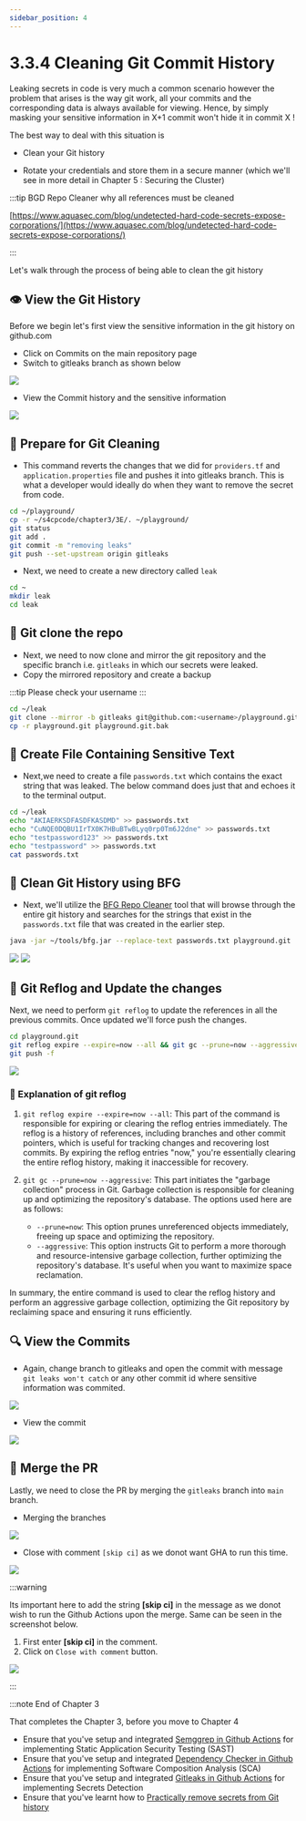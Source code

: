 ```yaml
---
sidebar_position: 4
---
```


# 3.3.4 Cleaning Git Commit History

Leaking secrets in code is very much a common scenario however the problem that arises is the way git work, all your commits and the corresponding data is always available for viewing. Hence, by simply masking your sensitive information in X+1 commit won't hide it in commit X !

The best way to deal with this situation is

- Clean your Git history

- Rotate your credentials and store them in a secure manner (which we'll see in more detail in Chapter 5 : Securing the Cluster)

:::tip BGD Repo Cleaner why all references must be cleaned 

[https://www.aquasec.com/blog/undetected-hard-code-secrets-expose-corporations/](https://www.aquasec.com/blog/undetected-hard-code-secrets-expose-corporations/)

:::

Let's walk through the process of being able to clean the git history

## 👁️ View the Git History

Before we begin let's first view the sensitive information in the git history on github.com

- Click on Commits on the main repository page
- Switch to gitleaks branch as shown below

![](img/view_commit_history_branch.png)

- View the Commit history and the sensitive information

![](img/view_credentials_in_commit_history.png)

## 🧹 Prepare for Git Cleaning

- This command reverts the changes that we did for `providers.tf` and `application.properties` file and pushes it into gitleaks branch. This is what a developer would ideally do when they want to remove the secret from code.

```bash
cd ~/playground/
cp -r ~/s4cpcode/chapter3/3E/. ~/playground/
git status
git add .
git commit -m "removing leaks"
git push --set-upstream origin gitleaks
```

- Next, we need to create a new directory called `leak`

```bash
cd ~
mkdir leak
cd leak
```

## 🧬 Git clone the repo

- Next, we need to now clone and mirror the git repository and the specific branch i.e. `gitleaks` in which our secrets were leaked.
- Copy the mirrored repository and create a backup

:::tip
Please check your username
:::

```bash
cd ~/leak
git clone --mirror -b gitleaks git@github.com:<username>/playground.git
cp -r playground.git playground.git.bak
```

## 📁 Create File Containing Sensitive Text

- Next,we need to create a file `passwords.txt` which contains the exact string that was leaked.
The below command does just that and echoes it to the terminal output.

```bash
cd ~/leak
echo "AKIAERKSDFASDFKASDMD" >> passwords.txt
echo "CuNQE0DQBU1IrTX0K7HBuBTwBLyq0rp0Tm6J2dne" >> passwords.txt
echo "testpassword123" >> passwords.txt
echo "testpassword" >> passwords.txt
cat passwords.txt
```

## 🧹 Clean Git History using BFG

- Next, we'll utilize the [BFG Repo Cleaner](https://rtyley.github.io/bfg-repo-cleaner) tool that will browse through the entire git history and searches for the strings that exist in the `passwords.txt` file that was created in the earlier step.

```bash
java -jar ~/tools/bfg.jar --replace-text passwords.txt playground.git 
```

![](img/3C_7.png)
![](img/3C_8.png)

## 🔄 Git Reflog and Update the changes

Next, we need to perform `git reflog` to update the references in all the previous commits. Once updated we'll force push the changes.

```bash
cd playground.git
git reflog expire --expire=now --all && git gc --prune=now --aggressive
git push -f
```

![](img/git_reflog.png)

### 📖 Explanation of git reflog

1. `git reflog expire --expire=now --all`: This part of the command is responsible for expiring or clearing the reflog entries immediately. The reflog is a history of references, including branches and other commit pointers, which is useful for tracking changes and recovering lost commits. By expiring the reflog entries "now," you're essentially clearing the entire reflog history, making it inaccessible for recovery.

2. `git gc --prune=now --aggressive`: This part initiates the "garbage collection" process in Git. Garbage collection is responsible for cleaning up and optimizing the repository's database. The options used here are as follows:
   - `--prune=now`: This option prunes unreferenced objects immediately, freeing up space and optimizing the repository.
   - `--aggressive`: This option instructs Git to perform a more thorough and resource-intensive garbage collection, further optimizing the repository's database. It's useful when you want to maximize space reclamation.

In summary, the entire command is used to clear the reflog history and perform an aggressive garbage collection, optimizing the Git repository by reclaiming space and ensuring it runs efficiently.

## 🔍 View the Commits

- Again, change branch to gitleaks and open the commit with message `git leaks won't catch` or any other commit id where sensitive information was commited.

![](img/gitleaks_wont_catch_commit.png)

- View the commit 

![](img/secrets_disappeared.png)

## 🔗 Merge the PR

Lastly, we need to close the PR by merging the `gitleaks` branch into `main` branch.

- Merging the branches

![](img/merge_branches.png)

- Close with comment `[skip ci]` as we donot want GHA to run this time.

![](img/skip_ci.png)

:::warning

Its important here to add the string **[skip ci]** in the message as we donot wish to run the Github Actions upon the merge.
Same can be seen in the screenshot below.

1. First enter **[skip ci]** in the comment.
2. Click on `Close with comment` button.

![](img/skip_ci.png)

:::

:::note End of Chapter 3

That completes the Chapter 3, before you move to Chapter 4

- Ensure that you've setup and integrated [Semggrep in Github Actions](/docs/chapter3-securing-code/static_application_security_testing/semgrep_integration_gha.md) for implementing Static Application Security Testing (SAST)
- Ensure that you've setup and integrated [Dependency Checker in Github Actions](/docs/chapter3-securing-code/software_composition_analysis/introduction_to_dependency_checker.md) for implementing Software Composition Analysis (SCA)
- Ensure that you've setup and integrated [Gitleaks in Github Actions](/docs/chapter3-securing-code/secrets_detection/integrating_gitleaks_gha.md) for implementing Secrets Detection
- Ensure that you've learnt how to [Practically remove secrets from Git history](/docs/chapter3-securing-code/secrets_detection/cleaning_git_commit_history.md)

